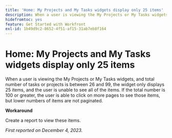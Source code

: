 ```yaml
---
title: 'Home: My Projects and My Tasks widgets display only 25 items'
description: When a user is viewing the My Projects or My Tasks widgets, and total number of tasks or projects is between 26 and 99, the widget only displays 25 items, and the user is unable to see all of the items. If the total number is 100 or greater, the user is able to click on more pages to see those items, but lower numbers of items are not paginated.
hidefromtoc: yes
feature: Get Started with Workfront
exl-id: 1b49d9c2-8652-4f51-af15-31ab7eb8f164
---
```

# Home: My Projects and My Tasks widgets display only 25 items

When a user is viewing the My Projects or My Tasks widgets, and total number of tasks or projects is between 26 and 99, the widget only displays 25 items, and the user is unable to see all of the items. If the total number is 100 or greater, the user is able to click on more pages to see those items, but lower numbers of items are not paginated.

**Workaround**

Create a report to view these items.

_First reported on December 4, 2023._
